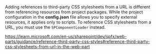 Adding references to third-party CSS stylesheets from a URL is different from referencing resources from project packages. While the project configuration in the **config.json** file allows you to specify external resources, it applies only to scripts. To reference CSS stylesheets from a URL, you must use the `SPComponentLoader` instead.

https://learn.microsoft.com/en-us/sharepoint/dev/spfx/web-parts/guidance/reference-third-party-css-styles#reference-third-party-css-stylesheets-from-url-in-the-web-part